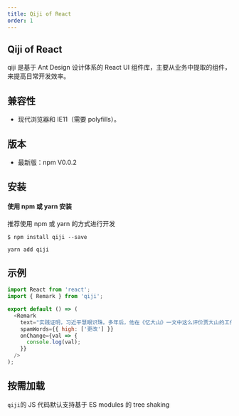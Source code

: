 ```yaml
---
title: Qiji of React
order: 1
---
```


## Qiji of React

qiji 是基于 Ant Design 设计体系的 React UI 组件库，主要从业务中提取的组件，来提高日常开发效率。

## 兼容性

- 现代浏览器和 IE11（需要 polyfills）。

## 版本

- 最新版：npm V0.0.2

## 安装

#### 使用 npm 或 yarn 安装

推荐使用 npm 或 yarn 的方式进行开发

```
$ npm install qiji --save
```

```
yarn add qiji
```

## 示例

```js
import React from 'react';
import { Remark } from 'qiji';

export default () => (
  <Remark
    text="实践证明，习近平慧眼识珠。多年后，他在《忆大山》一文中这么评价贾大山的工作：“上任伊始，他就下基层、访群众、查问题、定制度，几个月下来，便把原来比较混乱的文化系统整治得井井有条。在任期间，大山为正定文化事业的发展和古文物的研究、保护、维修、发掘、抢救，竭尽了自己的全力。常山影剧院、新华书店、电影院等文化设施的兴建和修复，隆兴寺大悲阁、天宁寺凌霄塔、开元寺钟楼、临济寺澄灵塔、广惠寺华塔、县文庙大成殿的修复，无不浸透着他辛劳奔走的汗水。"
    spamWords={{ high: ['更改'] }}
    onChange={val => {
      console.log(val);
    }}
  />
);
```

## 按需加载

`qiji`的 JS 代码默认支持基于 ES modules 的 tree shaking
